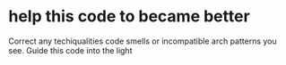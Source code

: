 # help this code to became better
Correct any techiqualities code smells or incompatible arch patterns you see.
Guide this code into the light
